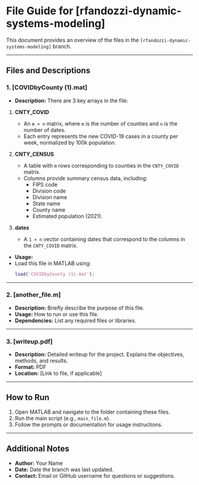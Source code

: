 # File Guide for [rfandozzi-dynamic-systems-modeling]

This document provides an overview of the files in the `[rfandozzi-dynamic-systems-modeling]` branch.

---

## Files and Descriptions

### **1. [COVIDbyCounty (1).mat]**
- **Description:** There are 3 key arrays in the file:
1. **CNTY_COVID**  
   - An `m × n` matrix, where `m` is the number of counties and `n` is the number of dates.  
   - Each entry represents the new COVID-19 cases in a county per week, normalized by 100k population.

2. **CNTY_CENSUS**  
   - A table with `m` rows corresponding to counties in the `CNTY_COVID` matrix.  
   - Columns provide summary census data, including:
     - FIPS code
     - Division code
     - Division name
     - State name
     - County name
     - Estimated population (2021).

3. **dates**  
   - A `1 × n` vector containing dates that correspond to the columns in the `CNTY_COVID` matrix.
- **Usage:** 
- Load this file in MATLAB using:
  ```matlab
  load('COVIDbyCounty (1).mat');


---

### **2. [another_file.m]**
- **Description:** Briefly describe the purpose of this file.
- **Usage:** How to run or use this file.
- **Dependencies:** List any required files or libraries.

---

### **3. [writeup.pdf]**
- **Description:** Detailed writeup for the project. Explains the objectives, methods, and results.
- **Format:** PDF
- **Location:** [Link to file, if applicable]

---

## How to Run
1. Open MATLAB and navigate to the folder containing these files.
2. Run the main script (e.g., `main_file.m`).
3. Follow the prompts or documentation for usage instructions.

---

## Additional Notes
- **Author:** Your Name
- **Date:** Date the branch was last updated.
- **Contact:** Email or GitHub username for questions or suggestions.
